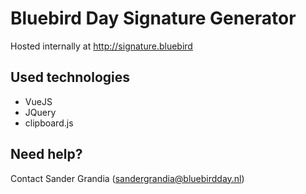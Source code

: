 # Bluebird Day Signature Generator

Hosted internally at http://signature.bluebird

## Used technologies
- VueJS
- JQuery
- clipboard.js

## Need help?
Contact Sander Grandia (sandergrandia@bluebirdday.nl)